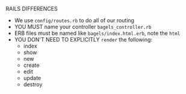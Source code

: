 RAILS DIFFERENCES
* We use `config/routes.rb` to do all of our routing
* YOU MUST name your controller `bagels_controller.rb`
* ERB files must be named like `bagels/index.html.erb`, note the `html`
* YOU DON'T NEED TO EXPLICITLY `render` the following:
  - index
  - show
  - new
  - create
  - edit
  - update
  - destroy
